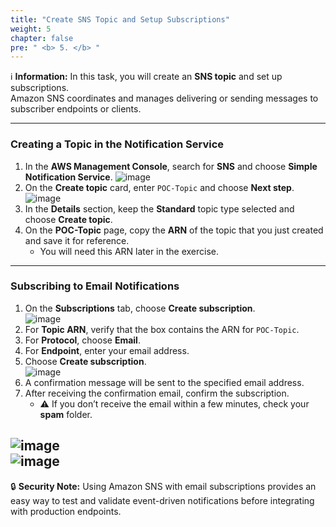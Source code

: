 ```yaml
---
title: "Create SNS Topic and Setup Subscriptions"
weight: 5
chapter: false
pre: " <b> 5. </b> "
---
```


ℹ️ **Information:** In this task, you will create an **SNS topic** and set up subscriptions.  
Amazon SNS coordinates and manages delivering or sending messages to subscriber endpoints or clients.

---

### Creating a Topic in the Notification Service

1. In the **AWS Management Console**, search for **SNS** and choose **Simple Notification Service**. 
![image](/images/5-CreateSNSTopic/01-sns.png)  
2. On the **Create topic** card, enter `POC-Topic` and choose **Next step**. 
 ![image](/images/5-CreateSNSTopic/02-sns.png)  
3. In the **Details** section, keep the **Standard** topic type selected and choose **Create topic**.  
4. On the **POC-Topic** page, copy the **ARN** of the topic that you just created and save it for reference.  
   - You will need this ARN later in the exercise.  


---

### Subscribing to Email Notifications

1. On the **Subscriptions** tab, choose **Create subscription**.  
![image](/images/5-CreateSNSTopic/03-sns.png)  
2. For **Topic ARN**, verify that the box contains the ARN for `POC-Topic`.  
3. For **Protocol**, choose **Email**.  
4. For **Endpoint**, enter your email address.  
5. Choose **Create subscription**.  
![image](/images/5-CreateSNSTopic/04-sns.png)  
6. A confirmation message will be sent to the specified email address.  
7. After receiving the confirmation email, confirm the subscription.  
   - ⚠️ If you don’t receive the email within a few minutes, check your **spam** folder.  

![image](/images/5-CreateSNSTopic/05-sns.png)  
![image](/images/5-CreateSNSTopic/06-sns.png)  
---

🔒 **Security Note:**  Using Amazon SNS with email subscriptions provides an easy way to test and validate event-driven notifications before integrating with production endpoints.
